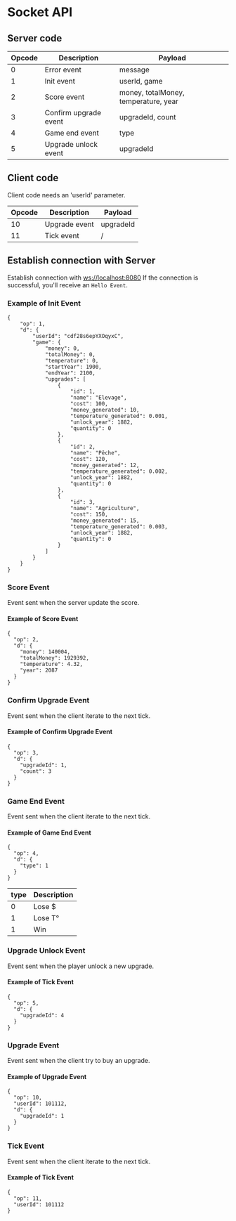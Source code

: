 # Socket API
## Server code
| Opcode | Description | Payload |
| ------ | ----------- | ------- |
| 0 | Error event | message |
| 1 | Init event | userId, game |
| 2 | Score event | money, totalMoney, temperature, year |
| 3 | Confirm upgrade event | upgradeId, count |
| 4 | Game end event | type |
| 5 | Upgrade unlock event | upgradeId |

## Client code
Client code needs an 'userId' parameter.

| Opcode | Description | Payload |
| ------ | ----------- | ------- |
| 10 | Upgrade event | upgradeId |
| 11 | Tick event | / |

## Establish connection with Server
Establish connection with [ws://localhost:8080](ws://localhost:8080)
If the connection is successful, you'll receive an `Hello Event`.

### Example of Init Event
```
{
    "op": 1,
    "d": {
        "userId": "cdf28s6epYXOqyxC",
        "game": {
            "money": 0,
            "totalMoney": 0,
            "temperature": 0,
            "startYear": 1900,
            "endYear": 2100,
            "upgrades": [
                {
                    "id": 1,
                    "name": "Elevage",
                    "cost": 100,
                    "money_generated": 10,
                    "temperature_generated": 0.001,
                    "unlock_year": 1882,
                    "quantity": 0
                },
                {
                    "id": 2,
                    "name": "Pêche",
                    "cost": 120,
                    "money_generated": 12,
                    "temperature_generated": 0.002,
                    "unlock_year": 1882,
                    "quantity": 0
                },
                {
                    "id": 3,
                    "name": "Agriculture",
                    "cost": 150,
                    "money_generated": 15,
                    "temperature_generated": 0.003,
                    "unlock_year": 1882,
                    "quantity": 0
                }
            ]
        }
    }
}
```

### Score Event
Event sent when the server update the score.

#### Example of Score Event
```
{
  "op": 2,
  "d": {
    "money": 140004,
    "totalMoney": 1929392,
    "temperature": 4.32,
    "year": 2087
  }
}
```

### Confirm Upgrade Event
Event sent when the client iterate to the next tick.

#### Example of Confirm Upgrade Event
```
{
  "op": 3,
  "d": {
    "upgradeId": 1,
    "count": 3
  }
}
```

### Game End Event
Event sent when the client iterate to the next tick.

#### Example of Game End Event
```
{
  "op": 4,
  "d": {
    "type": 1
  }
}
```

| type | Description | 
| ------ | ----------- |
| 0 | Lose $ |
| 1 | Lose T° | 
| 1 | Win | 

### Upgrade Unlock Event
Event sent when the player unlock a new upgrade.

#### Example of Tick Event
```
{
  "op": 5,
  "d": {
    "upgradeId": 4
  }
}
```


### Upgrade Event
Event sent when the client try to buy an upgrade.

#### Example of Upgrade Event
```
{
  "op": 10,
  "userId": 101112,
  "d": {
    "upgradeId": 1
  }
}
```

### Tick Event
Event sent when the client iterate to the next tick.

#### Example of Tick Event
```
{
  "op": 11,
  "userId": 101112
}
```